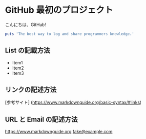 # GitHub 最初のプロジェクト

こんにちは、GitHub!

```ruby:markdown.rb
puts 'The best way to log and share programmers knowledge.'
```

## List の記載方法

- Item1
- Item2
- Item3

## リンクの記述方法

[参考サイト] (https://www.markdownguide.org/basic-syntax/#links)

## URL と Email の記述方法

<https://www.markdownguide.org>
<fake@example.com>
